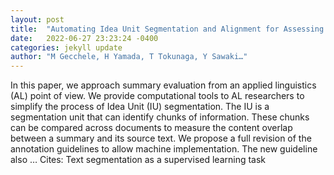 ```yaml
---
layout: post
title:  "Automating Idea Unit Segmentation and Alignment for Assessing Reading Comprehension via Summary Protocol Analysis"
date:   2022-06-27 23:23:24 -0400
categories: jekyll update
author: "M Gecchele, H Yamada, T Tokunaga, Y Sawaki…"
---
```

In this paper, we approach summary evaluation from an applied linguistics (AL) point of view. We provide computational tools to AL researchers to simplify the process of Idea Unit (IU) segmentation. The IU is a segmentation unit that can identify chunks of information. These chunks can be compared across documents to measure the content overlap between a summary and its source text. We propose a full revision of the annotation guidelines to allow machine implementation. The new guideline also …
Cites: ‪Text segmentation as a supervised learning task‬  